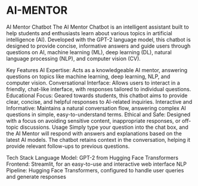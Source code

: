 # AI-MENTOR
AI Mentor Chatbot
The AI Mentor Chatbot is an intelligent assistant built to help students and enthusiasts learn about various topics in artificial intelligence (AI). Developed with the GPT-2 language model, this chatbot is designed to provide concise, informative answers and guide users through questions on AI, machine learning (ML), deep learning (DL), natural language processing (NLP), and computer vision (CV).

Key Features
AI Expertise: Acts as a knowledgeable AI mentor, answering questions on topics like machine learning, deep learning, NLP, and computer vision.
Conversational Interface: Allows users to interact in a friendly, chat-like interface, with responses tailored to individual questions.
Educational Focus: Geared towards students, this chatbot aims to provide clear, concise, and helpful responses to AI-related inquiries.
Interactive and Informative: Maintains a natural conversation flow, answering complex AI questions in simple, easy-to-understand terms.
Ethical and Safe: Designed with a focus on avoiding sensitive content, inappropriate responses, or off-topic discussions.
Usage
Simply type your question into the chat box, and the AI Mentor will respond with answers and explanations based on the latest AI models. The chatbot retains context in the conversation, helping it provide relevant follow-ups to previous questions.

Tech Stack
Language Model: GPT-2 from Hugging Face Transformers
Frontend: Streamlit, for an easy-to-use and interactive web interface
NLP Pipeline: Hugging Face Transformers, configured to handle user queries and generate responses
